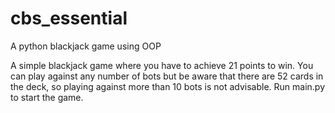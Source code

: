 # cbs_essential
A python blackjack game using OOP

A simple blackjack game where you have to achieve 21 points to win.
You can play against any number of bots but be aware that there are 52 cards in the deck, so playing against more than 10 bots is not advisable.
Run main.py to start the game.

